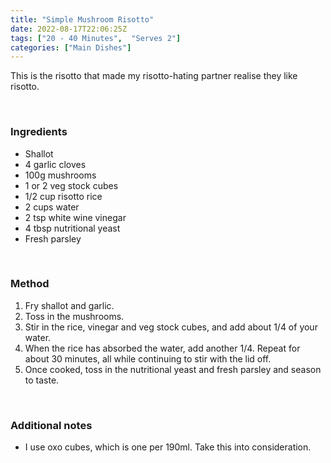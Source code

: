 ```yaml
---
title: "Simple Mushroom Risotto"
date: 2022-08-17T22:06:25Z
tags: ["20 - 40 Minutes",  "Serves 2"]
categories: ["Main Dishes"]
---
```

This is the risotto that made my risotto-hating partner realise they like risotto.
&nbsp;

&nbsp;
### Ingredients
* Shallot
* 4 garlic cloves
* 100g mushrooms
* 1 or 2 veg stock cubes
* 1/2 cup risotto rice
* 2 cups water
* 2 tsp white wine vinegar
* 4 tbsp nutritional yeast
* Fresh parsley
&nbsp;

&nbsp;
### Method
1. Fry shallot and garlic.
2. Toss in the mushrooms. 
3. Stir in the rice, vinegar and veg stock cubes, and add about 1/4 of your water.
4. When the rice has absorbed the water, add another 1/4. Repeat for about 30 minutes, all while continuing to stir with the lid off. 
5. Once cooked, toss in the nutritional yeast and fresh parsley and season to taste.
&nbsp;

&nbsp;
### Additional notes
* I use oxo cubes, which is one per 190ml. Take this into consideration.

